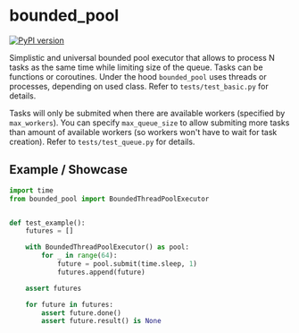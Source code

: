 # bounded_pool

[![PyPI version](https://badge.fury.io/py/bounded-pool.svg)](https://badge.fury.io/py/bounded-pool)

Simplistic and universal bounded pool executor that allows to process N tasks
as the same time while limiting size of the queue. Tasks can be functions or
coroutines. Under the hood `bounded_pool` uses threads or processes, depending
on used class. Refer to `tests/test_basic.py` for details.

Tasks will only be submited when there are available workers (specified by
`max_workers`). You can specify `max_queue_size` to allow submiting more
tasks than amount of available workers (so workers won't have to wait for
task creation). Refer to `tests/test_queue.py` for details.

## Example / Showcase

```py
import time
from bounded_pool import BoundedThreadPoolExecutor


def test_example():
    futures = []

    with BoundedThreadPoolExecutor() as pool:
        for _ in range(64):
            future = pool.submit(time.sleep, 1)
            futures.append(future)

    assert futures

    for future in futures:
        assert future.done()
        assert future.result() is None
```
